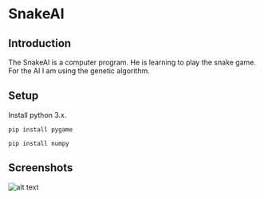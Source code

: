# SnakeAI

## Introduction
The SnakeAI is a computer program. He is learning to play the snake game. For the AI I am using the genetic algorithm.

## Setup
Install python 3.x.

```pip install pygame```

```pip install numpy```

## Screenshots
![alt text](https://github.com/gabilaza/SnakeAI/blob/main/screen.gif)
